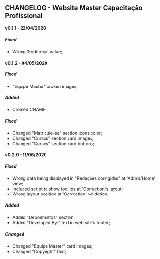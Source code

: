 ## CHANGELOG - Website Master Capacitação Profissional

#### v0.1.1 - 22/04/2020
##### Fixed
- Wrong 'Endereço' value;

#### v0.1.2 - 04/05/2020
##### Fixed
- "Equipe Master" broken images;

##### Added
- Created CNAME;

##### Fixed
- Changed "Matricule-se" section icons color;
- Changed "Cursos" section card images;
- Changed "Cursos" section card buttons;

#### v0.2.0 - 11/06/2020
##### Fixed
- Wrong data being displayed in "Redações corrigidas" at 'Admin/Home' view;
- Included script to show tooltips at 'Correction's layout;
- Wrong layout position at 'Correction' validation;

##### Added

- Added "Depoimentos" section;
- Added "Developed By:" text in web site's footer;

##### Changed

- Changed "Equipe Master" card images;
- Changed "Copyright" text;

